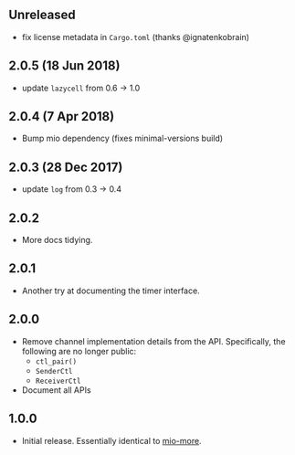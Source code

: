 ## Unreleased

* fix license metadata in `Cargo.toml` (thanks @ignatenkobrain)

## 2.0.5 (18 Jun 2018)

* update `lazycell` from 0.6 -> 1.0

## 2.0.4 (7 Apr 2018)

* Bump mio dependency (fixes minimal-versions build)

## 2.0.3 (28 Dec 2017)

* update `log` from 0.3 -> 0.4

## 2.0.2

* More docs tidying.

## 2.0.1

* Another try at documenting the timer interface.

## 2.0.0

* Remove channel implementation details from the API.  Specifically, the following are no longer public:
  * `ctl_pair()`
  * `SenderCtl`
  * `ReceiverCtl`
* Document all APIs

## 1.0.0

* Initial release.  Essentially identical to [mio-more](https://github.com/carllerche/mio-more).
